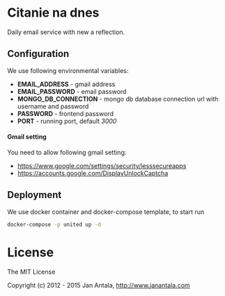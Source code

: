# Citanie na dnes

Daily email service with new a reflection.

## Configuration

We use following environmental variables:

- **EMAIL_ADDRESS** - gmail address
- **EMAIL_PASSWORD** - email password
- **MONGO_DB_CONNECTION** - mongo db database connection url with username and password
- **PASSWORD** - frontend password
- **PORT** - running port, default *3000*


#### Gmail setting

You need to allow following gmail setting:

- https://www.google.com/settings/security/lesssecureapps
- https://accounts.google.com/DisplayUnlockCaptcha

## Deployment

We use docker container and docker-compose template, to start run

```sh
docker-compose -p united up -d
```

# License

The MIT License

Copyright (c) 2012 - 2015 Jan Antala, http://www.janantala.com
